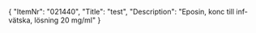 {
  "ItemNr": "021440",
  "Title": "test",
  "Description": "Eposin, konc till inf-vätska, lösning 20 mg/ml"
}